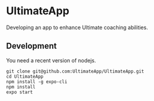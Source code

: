 # UltimateApp

Developing an app to enhance Ultimate coaching abilities.

## Development

You need a recent version of nodejs.

```
git clone git@github.com:UltimateApp/UltimateApp.git
cd UltimateApp
npm install -g expo-cli
npm install
expo start
```
